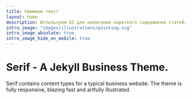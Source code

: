 ```yaml
---
title: Сжимаем текст
layout: home
description: Используем AI для написание короткого содержания статей. 
intro_image: "images/illustrations/pointing.svg"
intro_image_absolute: true
intro_image_hide_on_mobile: true
---
```


# Serif - A Jekyll Business Theme.

Serif contains content types for a typical business website. The theme is fully responsive, blazing fast and artfully illustrated.
